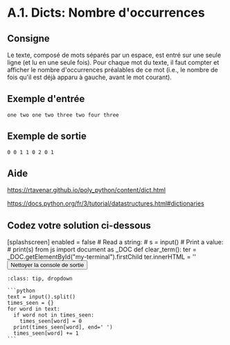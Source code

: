 # A.1. Dicts: Nombre d'occurrences

## Consigne

Le texte, composé de mots séparés par un espace, est entré sur une seule ligne (et lu en une seule fois). Pour chaque mot du texte, il faut compter et afficher le nombre d'occurrences préalables de ce mot (i.e.,  le nombre de fois qu'il est déjà apparu à gauche, avant le mot courant).

## Exemple d'entrée

```
one two one two three two four three
```

## Exemple de sortie

```
0 0 1 1 0 2 0 1
```

## Aide

https://rtavenar.github.io/poly_python/content/dict.html

https://docs.python.org/fr/3/tutorial/datastructures.html#dictionaries

## Codez votre solution ci-dessous

<py-config>
    [splashscreen]
        enabled = false
</py-config>
<py-repl>
    # Read a string:
# s = input()
# Print a value:
# print(s)
</py-repl>
<py-terminal id="my-terminal"></py-terminal>
<py-script>
from js import document as _DOC
def clear_term():
    ter = _DOC.getElementById("my-terminal").firstChild
    ter.innerHTML = ''
</py-script>
<button py-click="clear_term()" id="clear-terminal" class="py-button">Nettoyer la console de sortie</button>


````{admonition} Cliquez ici pour voir la solution
:class: tip, dropdown

```python
text = input().split()
times_seen = {}
for word in text:
  if word not in times_seen:
    times_seen[word] = 0
  print(times_seen[word], end=' ')
  times_seen[word] += 1
```
````
